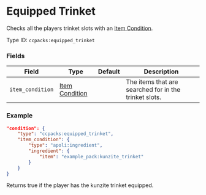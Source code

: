# Equipped Trinket

Checks all the players trinket slots with an [Item Condition](https://apoli.readthedocs.io/en/latest/types/item_condition_types/).

Type ID: `ccpacks:equipped_trinket`

### Fields

   Field   | Type | Default | Description
-----------|------|---------|-------------
`item_condition` | [Item Condition](https://apoli.readthedocs.io/en/latest/types/item_condition_types/) | | The items that are searched for in the trinket slots.

### Example
```json
"condition": {
  	"type": "ccpacks:equipped_trinket",
    "item_condition": {
        "type": "apoli:ingredient",
        "ingredient": {
            "item": "example_pack:kunzite_trinket"
        }
    }
}
```
Returns true if the player has the kunzite trinket equipped.
